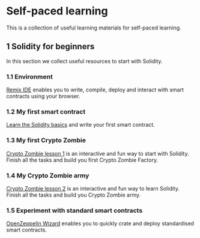 # Self-paced learning

This is a collection of useful learning materials for self-paced learning.

## 1 Solidity for beginners

In this section we collect useful resources to start with Solidity.

### 1.1 Environment

[Remix IDE](https://remix.ethereum.org) enables you to write, compile, deploy
and interact with smart contracts using your browser.

### 1.2 My first smart contract

[Learn the Solidity basics](https://docs.microsoft.com/en-us/learn/modules/blockchain-learning-solidity/) and write your first smart contract.

### 1.3 My first Crypto Zombie

[Crypto Zombie lesson 1](https://cryptozombies.io/en/lesson/1) is an interactive and fun way to start with Solidity. Finish all the tasks and build you first Crypto Zombie Factory.

### 1.4 My Crypto Zombie army

[Crypto Zombie lesson 2](https://cryptozombies.io/en/lesson/2) is an interactive and fun way to learn Solidity. Finish all the tasks and build you Crypto Zombie army.

### 1.5 Experiment with standard smart contracts

[OpenZeppelin Wizard](https://docs.openzeppelin.com/contracts/4.x/wizard) enables you to quickly crate and deploy standardised smart contracts.
